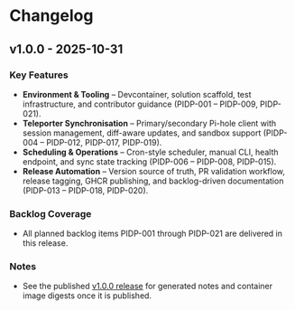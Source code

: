 # Changelog

## v1.0.0 - 2025-10-31
### Key Features
- **Environment & Tooling** – Devcontainer, solution scaffold, test infrastructure, and contributor guidance (PIDP-001 – PIDP-009, PIDP-021).
- **Teleporter Synchronisation** – Primary/secondary Pi-hole client with session management, diff-aware updates, and sandbox support (PIDP-004 – PIDP-012, PIDP-017, PIDP-019).
- **Scheduling & Operations** – Cron-style scheduler, manual CLI, health endpoint, and sync state tracking (PIDP-006 – PIDP-008, PIDP-015).
- **Release Automation** – Version source of truth, PR validation workflow, release tagging, GHCR publishing, and backlog-driven documentation (PIDP-013 – PIDP-018, PIDP-020).

### Backlog Coverage
- All planned backlog items PIDP-001 through PIDP-021 are delivered in this release.

### Notes
- See the published [v1.0.0 release](https://github.com/thomaslazar/pihole-dnspropagate/releases/tag/v1.0.0) for generated notes and container image digests once it is published.
